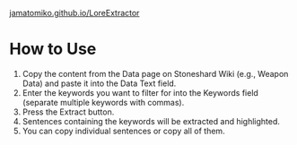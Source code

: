 [jamatomiko.github.io/LoreExtractor](https://jamatomiko.github.io/LoreExtractor/)

# How to Use
1. Copy the content from the Data page on Stoneshard Wiki (e.g., Weapon Data) and paste it into the Data Text field.
2. Enter the keywords you want to filter for into the Keywords field (separate multiple keywords with commas).
3. Press the Extract button.
4. Sentences containing the keywords will be extracted and highlighted.
5. You can copy individual sentences or copy all of them.